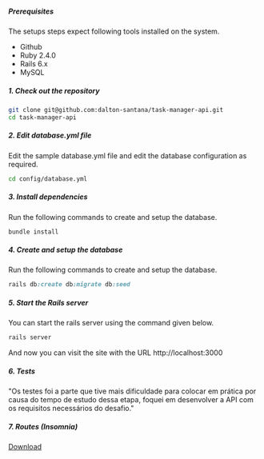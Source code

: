 ##### Prerequisites

The setups steps expect following tools installed on the system.

- Github
- Ruby 2.4.0
- Rails 6.x
- MySQL

##### 1. Check out the repository

```bash
git clone git@github.com:dalton-santana/task-manager-api.git
cd task-manager-api
```

##### 2. Edit database.yml file

Edit the sample database.yml file and edit the database configuration as required.

```bash
cd config/database.yml
```

##### 3. Install dependencies

Run the following commands to create and setup the database.

```ruby
bundle install
```

##### 4. Create and setup the database

Run the following commands to create and setup the database.

```ruby
rails db:create db:migrate db:seed
```

##### 5. Start the Rails server

You can start the rails server using the command given below.

```ruby
rails server
```

And now you can visit the site with the URL http://localhost:3000


##### 6. Tests 
 "Os testes foi a parte que tive mais dificuldade para colocar em prática por causa do tempo de estudo dessa etapa, foquei em desenvolver a API com os requisitos necessários do desafio." 


##### 7. Routes (Insomnia)

[Download](https://drive.google.com/file/d/16EFd4QSpE8DO7nQ397NDMaEpIt8KFGtl/view?usp=sharing)


